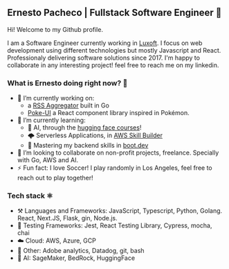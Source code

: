 ## Ernesto Pacheco | Fullstack Software Engineer 🦐
Hi! Welcome to my Github profile. 

I am a Software Engineer currently working in [Luxoft](https://www.luxoft.com/). I focus on web development using different technologies but mostly Javascript and React.
Professionaly delivering software solutions since 2017. 
I'm happy to collaborate in any interesting project! feel free to reach me on my linkedin.

### What is Ernesto doing right now? 🤔

- 🔭 I’m currently working on:
  - a [RSS Aggregator](https://github.com/erpachecomo/rss-aggregator) built in Go
  - [Poke-UI](https://github.com/erpachecomo/poke-ui-react) a React component library inspired in Pokémon. 
- 🌱 I’m currently learning:
  -  🤖 AI, through the [hugging face courses](https://huggingface.co/learn)!
  -  🌩️ Serverless Applications, in [AWS Skill Builder](https://explore.skillbuilder.aws/learn/external-ecommerce;view=none;redirectURL=?ctldoc-catalog-0=field16-_39)
  -  🐻 Mastering my backend skills in [boot.dev](https://www.boot.dev/u/paxeco)
- 👯 I’m looking to collaborate on non-profit projects, freelance. Specially with Go, AWS and AI.
- ⚡ Fun fact: I love Soccer! I play randomly in Los Angeles, feel free to reach out to play together!


### Tech stack ⚛️

- ⚒️ Languages and Frameworks: JavaScript, Typescript, Python, Golang. React, Next.JS, Flask, gin, Node.js.
- 🧪 Testing Frameworks: Jest, React Testing Library, Cypress, mocha, chai
- ☁️ Cloud: AWS, Azure, GCP
- 🧰 Other: Adobe analytics, Datadog, git, bash
- 🤖 AI: SageMaker, BedRock, HuggingFace


